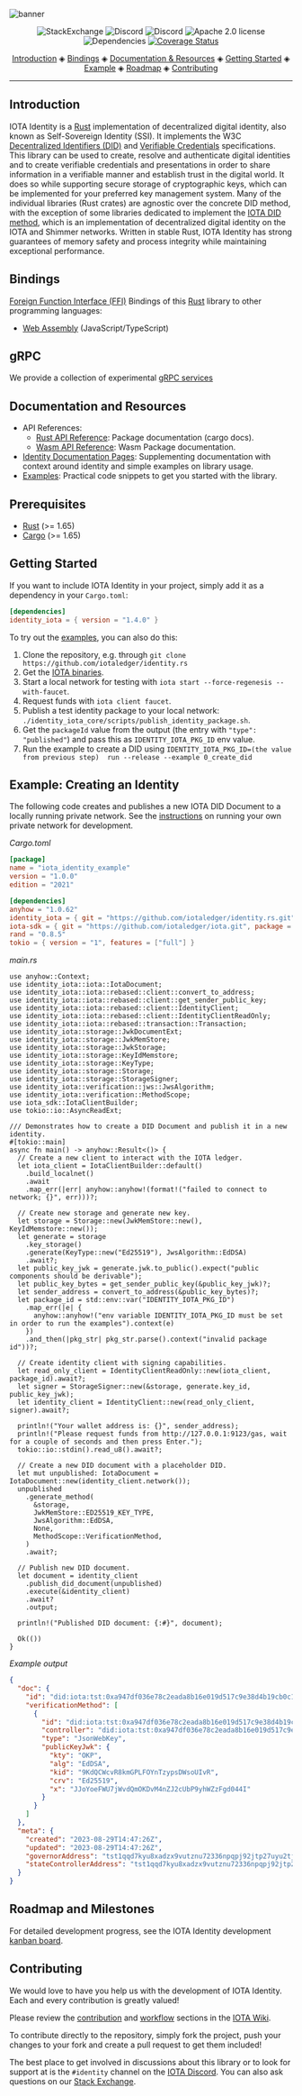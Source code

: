 ![banner](https://github.com/iotaledger/identity.rs/raw/HEAD/.github/banner_identity.svg)

<p align="center">
  <a href="https://iota.stackexchange.com/" style="text-decoration:none;"><img src="https://img.shields.io/badge/StackExchange-9cf.svg?logo=stackexchange" alt="StackExchange"></a>
  <a href="https://discord.iota.org/" style="text-decoration:none;"><img src="https://img.shields.io/badge/Discord-9cf.svg?logo=discord" alt="Discord"></a>
  <a href="https://discord.iota.org/" style="text-decoration:none;"><img src="https://img.shields.io/discord/397872799483428865" alt="Discord"></a>
  <a href="https://github.com/iotaledger/identity.rs/blob/HEAD/LICENSE" style="text-decoration:none;"><img src="https://img.shields.io/github/license/iotaledger/identity.rs.svg" alt="Apache 2.0 license"></a>
  <img src="https://deps.rs/repo/github/iotaledger/identity.rs/status.svg" alt="Dependencies">
  <a href='https://coveralls.io/github/iotaledger/identity.rs?branch=main'><img src='https://coveralls.io/repos/github/iotaledger/identity.rs/badge.svg?branch=main' alt='Coverage Status' /></a>

</p>

<p align="center">
  <a href="#introduction">Introduction</a> ◈
  <a href="#bindings">Bindings</a> ◈
  <a href="#documentation-and-resources">Documentation & Resources</a> ◈
  <a href="#getting-started">Getting Started</a> ◈
  <a href="#example-creating-an-identity">Example</a> ◈
  <a href="#roadmap-and-milestones">Roadmap</a> ◈
  <a href="#contributing">Contributing</a>
</p>

---

## Introduction

IOTA Identity is a [Rust](https://www.rust-lang.org/) implementation of decentralized digital identity, also known as Self-Sovereign Identity (SSI). It implements the W3C [Decentralized Identifiers (DID)](https://www.w3.org/TR/did-core/) and [Verifiable Credentials](https://www.w3.org/TR/vc-data-model/) specifications. This library can be used to create, resolve and authenticate digital identities and to create verifiable credentials and presentations in order to share information in a verifiable manner and establish trust in the digital world. It does so while supporting secure storage of cryptographic keys, which can be implemented for your preferred key management system. Many of the individual libraries (Rust crates) are agnostic over the concrete DID method, with the exception of some libraries dedicated to implement the [IOTA DID method](https://wiki.iota.org/identity.rs/specs/did/iota_did_method_spec/), which is an implementation of decentralized digital identity on the IOTA and Shimmer networks. Written in stable Rust, IOTA Identity has strong guarantees of memory safety and process integrity while maintaining exceptional performance.

## Bindings

[Foreign Function Interface (FFI)](https://en.wikipedia.org/wiki/Foreign_function_interface) Bindings of this [Rust](https://www.rust-lang.org/) library to other programming languages:

- [Web Assembly](https://github.com/iotaledger/identity.rs/blob/HEAD/bindings/wasm/) (JavaScript/TypeScript)

## gRPC

We provide a collection of experimental [gRPC services](https://github.com/iotaledger/identity.rs/blob/HEAD/bindings/grpc/)
## Documentation and Resources

- API References:
  - [Rust API Reference](https://docs.rs/identity_iota/latest/identity_iota/): Package documentation (cargo docs).
  - [Wasm API Reference](https://wiki.iota.org/identity.rs/libraries/wasm/api_reference/): Wasm Package documentation.
- [Identity Documentation Pages](https://wiki.iota.org/identity.rs/introduction): Supplementing documentation with context around identity and simple examples on library usage.
- [Examples](https://github.com/iotaledger/identity.rs/blob/HEAD/examples): Practical code snippets to get you started with the library.

## Prerequisites

- [Rust](https://www.rust-lang.org/) (>= 1.65)
- [Cargo](https://doc.rust-lang.org/cargo/) (>= 1.65)

## Getting Started

If you want to include IOTA Identity in your project, simply add it as a dependency in your `Cargo.toml`:

```toml
[dependencies]
identity_iota = { version = "1.4.0" }
```

To try out the [examples](https://github.com/iotaledger/identity.rs/blob/HEAD/examples), you can also do this:

1. Clone the repository, e.g. through `git clone https://github.com/iotaledger/identity.rs`
2. Get the [IOTA binaries](https://github.com/iotaledger/iota/releases).
3. Start a local network for testing with `iota start --force-regenesis --with-faucet`.
4. Request funds with `iota client faucet`.
5. Publish a test identity package to your local network: `./identity_iota_core/scripts/publish_identity_package.sh`.
6. Get the `packageId` value from the output (the entry with `"type": "published"`) and pass this as `IDENTITY_IOTA_PKG_ID` env value.
7. Run the example to create a DID using `IDENTITY_IOTA_PKG_ID=(the value from previous step)  run --release --example 0_create_did`

## Example: Creating an Identity

The following code creates and publishes a new IOTA DID Document to a locally running private network.
See the [instructions](https://github.com/iotaledger/iota-sandbox) on running your own private network for development.

_Cargo.toml_

<!--
Test this example using https://github.com/anko/txm: `txm README.md`

!test program
cd ../..
mkdir tmp
cat | sed -e 's#identity_iota = { git = "[^"]*", tag = "[^"]*"#identity_iota = { path = "../identity_iota"#' > tmp/Cargo.toml
echo '[workspace]' >>tmp/Cargo.toml
-->
<!-- !test check Cargo Example -->

```toml
[package]
name = "iota_identity_example"
version = "1.0.0"
edition = "2021"

[dependencies]
anyhow = "1.0.62"
identity_iota = { git = "https://github.com/iotaledger/identity.rs.git", tag = "v1.6.0-alpha", features = ["memstore"] }
iota-sdk = { git = "https://github.com/iotaledger/iota.git", package = "iota-sdk", tag = "v0.7.3-rc" }
rand = "0.8.5"
tokio = { version = "1", features = ["full"] }
```

_main._<span></span>_rs_

<!--
Test this example using https://github.com/anko/txm: `txm README.md`

!test program
cd ../..
mkdir tmp/src
cat > tmp/src/main.rs 
cd tmp
timeout 360 cargo build || (echo "Process timed out after 360 seconds" && exit 1)
-->
<!-- !test check Rust Example -->

```rust,no_run
use anyhow::Context;
use identity_iota::iota::IotaDocument;
use identity_iota::iota::rebased::client::convert_to_address;
use identity_iota::iota::rebased::client::get_sender_public_key;
use identity_iota::iota::rebased::client::IdentityClient;
use identity_iota::iota::rebased::client::IdentityClientReadOnly;
use identity_iota::iota::rebased::transaction::Transaction;
use identity_iota::storage::JwkDocumentExt;
use identity_iota::storage::JwkMemStore;
use identity_iota::storage::JwkStorage;
use identity_iota::storage::KeyIdMemstore;
use identity_iota::storage::KeyType;
use identity_iota::storage::Storage;
use identity_iota::storage::StorageSigner;
use identity_iota::verification::jws::JwsAlgorithm;
use identity_iota::verification::MethodScope;
use iota_sdk::IotaClientBuilder;
use tokio::io::AsyncReadExt;

/// Demonstrates how to create a DID Document and publish it in a new identity.
#[tokio::main]
async fn main() -> anyhow::Result<()> {
  // Create a new client to interact with the IOTA ledger.
  let iota_client = IotaClientBuilder::default()
    .build_localnet()
    .await
    .map_err(|err| anyhow::anyhow!(format!("failed to connect to network; {}", err)))?;

  // Create new storage and generate new key.
  let storage = Storage::new(JwkMemStore::new(), KeyIdMemstore::new());
  let generate = storage
    .key_storage()
    .generate(KeyType::new("Ed25519"), JwsAlgorithm::EdDSA)
    .await?;
  let public_key_jwk = generate.jwk.to_public().expect("public components should be derivable");
  let public_key_bytes = get_sender_public_key(&public_key_jwk)?;
  let sender_address = convert_to_address(&public_key_bytes)?;
  let package_id = std::env::var("IDENTITY_IOTA_PKG_ID")
    .map_err(|e| {
      anyhow::anyhow!("env variable IDENTITY_IOTA_PKG_ID must be set in order to run the examples").context(e)
    })
    .and_then(|pkg_str| pkg_str.parse().context("invalid package id"))?;

  // Create identity client with signing capabilities.
  let read_only_client = IdentityClientReadOnly::new(iota_client, package_id).await?;
  let signer = StorageSigner::new(&storage, generate.key_id, public_key_jwk);
  let identity_client = IdentityClient::new(read_only_client, signer).await?;

  println!("Your wallet address is: {}", sender_address);
  println!("Please request funds from http://127.0.0.1:9123/gas, wait for a couple of seconds and then press Enter.");
  tokio::io::stdin().read_u8().await?;

  // Create a new DID document with a placeholder DID.
  let mut unpublished: IotaDocument = IotaDocument::new(identity_client.network());
  unpublished
    .generate_method(
      &storage,
      JwkMemStore::ED25519_KEY_TYPE,
      JwsAlgorithm::EdDSA,
      None,
      MethodScope::VerificationMethod,
    )
    .await?;

  // Publish new DID document.
  let document = identity_client
    .publish_did_document(unpublished)
    .execute(&identity_client)
    .await?
    .output;

  println!("Published DID document: {:#}", document);

  Ok(())
}
```

_Example output_

```json
{
  "doc": {
    "id": "did:iota:tst:0xa947df036e78c2eada8b16e019d517c9e38d4b19cb0c1fa066e752c3074b715d",
    "verificationMethod": [
      {
        "id": "did:iota:tst:0xa947df036e78c2eada8b16e019d517c9e38d4b19cb0c1fa066e752c3074b715d#9KdQCWcvR8kmGPLFOYnTzypsDWsoUIvR",
        "controller": "did:iota:tst:0xa947df036e78c2eada8b16e019d517c9e38d4b19cb0c1fa066e752c3074b715d",
        "type": "JsonWebKey",
        "publicKeyJwk": {
          "kty": "OKP",
          "alg": "EdDSA",
          "kid": "9KdQCWcvR8kmGPLFOYnTzypsDWsoUIvR",
          "crv": "Ed25519",
          "x": "JJoYoeFWU7jWvdQmOKDvM4nZJ2cUbP9yhWZzFgd044I"
        }
      }
    ]
  },
  "meta": {
    "created": "2023-08-29T14:47:26Z",
    "updated": "2023-08-29T14:47:26Z",
    "governorAddress": "tst1qqd7kyu8xadzx9vutznu72336npqpj92jtp27uyu2tj2sa5hx6n3k0vrzwv",
    "stateControllerAddress": "tst1qqd7kyu8xadzx9vutznu72336npqpj92jtp27uyu2tj2sa5hx6n3k0vrzwv"
  }
}
```

## Roadmap and Milestones

For detailed development progress, see the IOTA Identity development [kanban board](https://github.com/orgs/iotaledger/projects/8/views/5).

## Contributing

We would love to have you help us with the development of IOTA Identity. Each and every contribution is greatly valued!

Please review the [contribution](https://wiki.iota.org/identity.rs/contribute) and [workflow](https://wiki.iota.org/identity.rs/workflow) sections in the [IOTA Wiki](https://wiki.iota.org/).

To contribute directly to the repository, simply fork the project, push your changes to your fork and create a pull request to get them included!

The best place to get involved in discussions about this library or to look for support at is the `#identity` channel on the [IOTA Discord](https://discord.iota.org). You can also ask questions on our [Stack Exchange](https://iota.stackexchange.com/).
